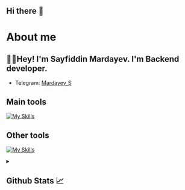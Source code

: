 ## Hi there 👋

# About me
<p><h2>👋🏻Hey! I'm Sayfiddin Mardayev. I'm Backend developer.</h2></p>

- Telegram:                           [Mardayev_S](https://t.me/Mardayev_S)
## Main tools
[![My Skills](https://skillicons.dev/icons?i=python,django,html,css)](https://skillicons.dev)

## Other tools
[![My Skills](https://skillicons.dev/icons?i=git,github,sqlite,mysql,vscode)](https://skillicons.dev)

<details>
  <summary><b><h2>Github Stats 📈 <h2></b></summary>
  <a href="https://github.com/Sayfiddinmardayev">
    <p align="left">
      <img src="https://github-profile-summary-cards.vercel.app/api/cards/profile-details?username=Sayfiddinmardayev&theme=github_dark">
      <img align="left" src="https://github-profile-summary-cards.vercel.app/api/cards/stats?username=Sayfiddinmardayev&theme=github_dark">
      <img align="left" src="https://github-profile-summary-cards.vercel.app/api/cards/productive-time?username=Sayfiddinmardayev&theme=github_dark&utcOffset=5"><br>
    </p>
  </a> 
</details>
